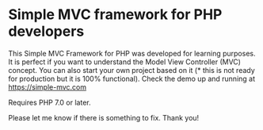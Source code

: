 # Simple MVC framework for PHP developers
This Simple MVC Framework for PHP was developed for learning purposes. It is perfect if you want to understand the Model View Controller (MVC) concept. You can also start your own project based on it (* this is not ready for production but it is 100% functional). Check the demo up and running at https://simple-mvc.com

Requires PHP 7.0 or later.

Please let me know if there is something to fix. Thank you!

